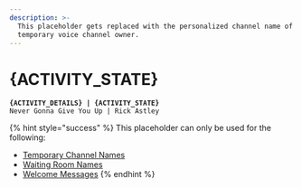 ```yaml
---
description: >-
  This placeholder gets replaced with the personalized channel name of the
  temporary voice channel owner.
---
```


# {ACTIVITY\_STATE}

<pre><code><strong>{ACTIVITY_DETAILS} | {ACTIVITY_STATE}
</strong>Never Gonna Give You Up | Rick Astley
</code></pre>

{% hint style="success" %}
This placeholder can only be used for the following:

* [Temporary Channel Names](../creator/overview/name.md)
* [Waiting Room Names](../creator/customization/waiting-room-name.md)
* [Welcome Messages](../creator/customization/welcome-message.md)
{% endhint %}
